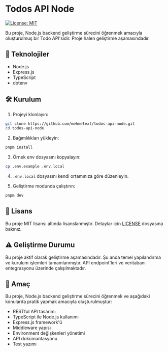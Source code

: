 # Todos API Node

[![License: MIT](https://img.shields.io/badge/License-MIT-yellow.svg)](https://opensource.org/licenses/MIT)

Bu proje, Node.js backend geliştirme sürecini öğrenmek amacıyla oluşturulmuş bir Todo API'sidir. Proje halen geliştirme aşamasındadır.

## 🚀 Teknolojiler

- Node.js
- Express.js
- TypeScript
- dotenv

## 🛠️ Kurulum

1. Projeyi klonlayın:

```bash
git clone https://github.com/mehmetext/todos-api-node.git
cd todos-api-node
```

2. Bağımlılıkları yükleyin:

```bash
pnpm install
```

3. Örnek env dosyasını kopyalayın:

```bash
cp .env.example .env.local
```

4. `.env.local` dosyasını kendi ortamınıza göre düzenleyin.

5. Geliştirme modunda çalıştırın:

```bash
pnpm dev
```

## 📝 Lisans

Bu proje MIT lisansı altında lisanslanmıştır. Detaylar için [LICENSE](LICENSE) dosyasına bakınız.

## ⚠️ Geliştirme Durumu

Bu proje aktif olarak geliştirme aşamasındadır. Şu anda temel yapılandırma ve kurulum işlemleri tamamlanmıştır. API endpoint'leri ve veritabanı entegrasyonu üzerinde çalışılmaktadır.

## 🎯 Amaç

Bu proje, Node.js backend geliştirme sürecini öğrenmek ve aşağıdaki konularda pratik yapmak amacıyla oluşturulmuştur:

- RESTful API tasarımı
- TypeScript ile Node.js kullanımı
- Express.js framework'ü
- Middleware yapısı
- Environment değişkenleri yönetimi
- API dokümantasyonu
- Test yazımı
